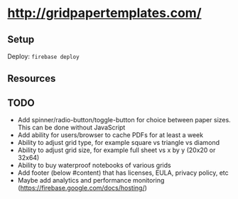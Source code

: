 # http://gridpapertemplates.com/



## Setup


Deploy: `firebase deploy`



## Resources



## TODO
- Add spinner/radio-button/toggle-button for choice between paper sizes. This can be done without JavaScript
- Add ability for users/browser to cache PDFs for at least a week
- Ability to adjust grid type, for example square vs triangle vs diamond
- Ability to adjust grid size, for example full sheet vs x by y (20x20 or 32x64)
- Ability to buy waterproof notebooks of various grids
- Add footer (below #content) that has licenses, EULA, privacy policy, etc
- Maybe add analytics and performance monitoring (https://firebase.google.com/docs/hosting/)
